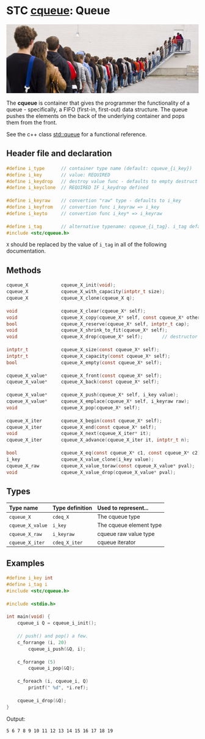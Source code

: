# STC [cqueue](../include/stc/cqueue.h): Queue
![Queue](pics/queue.jpg)

The **cqueue** is container that gives the programmer the functionality of a queue - specifically, a FIFO (first-in, first-out) data structure. The queue pushes the elements on the back of the underlying container and pops them from the front.

See the c++ class [std::queue](https://en.cppreference.com/w/cpp/container/queue) for a functional reference.

## Header file and declaration
```c
#define i_type      // container type name (default: cqueue_{i_key})
#define i_key       // value: REQUIRED
#define i_keydrop   // destroy value func - defaults to empty destruct
#define i_keyclone  // REQUIRED IF i_keydrop defined

#define i_keyraw    // convertion "raw" type - defaults to i_key
#define i_keyfrom   // convertion func i_keyraw => i_key
#define i_keyto     // convertion func i_key* => i_keyraw

#define i_tag       // alternative typename: cqueue_{i_tag}. i_tag defaults to i_key
#include <stc/cqueue.h>
```
`X` should be replaced by the value of `i_tag` in all of the following documentation.


## Methods

```c
cqueue_X            cqueue_X_init(void);
cqueue_X            cqueue_X_with_capacity(intptr_t size);
cqueue_X            cqueue_X_clone(cqueue_X q);

void                cqueue_X_clear(cqueue_X* self);
void                cqueue_X_copy(cqueue_X* self, const cqueue_X* other);
bool                cqueue_X_reserve(cqueue_X* self, intptr_t cap);
void                cqueue_X_shrink_to_fit(cqueue_X* self);
void                cqueue_X_drop(cqueue_X* self);       // destructor

intptr_t            cqueue_X_size(const cqueue_X* self);
intptr_t            cqueue_X_capacity(const cqueue_X* self);
bool                cqueue_X_empty(const cqueue_X* self);

cqueue_X_value*     cqueue_X_front(const cqueue_X* self);
cqueue_X_value*     cqueue_X_back(const cqueue_X* self);

cqueue_X_value*     cqueue_X_push(cqueue_X* self, i_key value);
cqueue_X_value*     cqueue_X_emplace(cqueue_X* self, i_keyraw raw);
void                cqueue_X_pop(cqueue_X* self);

cqueue_X_iter       cqueue_X_begin(const cqueue_X* self);
cqueue_X_iter       cqueue_X_end(const cqueue_X* self);
void                cqueue_X_next(cqueue_X_iter* it);
cqueue_X_iter       cqueue_X_advance(cqueue_X_iter it, intptr_t n);

bool                cqueue_X_eq(const cqueue_X* c1, const cqueue_X* c2); //  require i_eq/i_cmp/i_less.
i_key               cqueue_X_value_clone(i_key value);
cqueue_X_raw        cqueue_X_value_toraw(const cqueue_X_value* pval);
void                cqueue_X_value_drop(cqueue_X_value* pval);
```

## Types

| Type name           | Type definition      | Used to represent...     |
|:--------------------|:---------------------|:-------------------------|
| `cqueue_X`          | `cdeq_X`             | The cqueue type          |
| `cqueue_X_value`    | `i_key`              | The cqueue element type  |
| `cqueue_X_raw`      | `i_keyraw`           | cqueue raw value type    |
| `cqueue_X_iter`     | `cdeq_X_iter`        | cqueue iterator          |

## Examples
```c
#define i_key int
#define i_tag i
#include <stc/cqueue.h>

#include <stdio.h>

int main(void) {
    cqueue_i Q = cqueue_i_init();

    // push() and pop() a few.
    c_forrange (i, 20)
        cqueue_i_push(&Q, i);

    c_forrange (5)
        cqueue_i_pop(&Q);

    c_foreach (i, cqueue_i, Q)
        printf(" %d", *i.ref);

    cqueue_i_drop(&Q);
}
```
Output:
```
5 6 7 8 9 10 11 12 13 14 15 16 17 18 19
```
